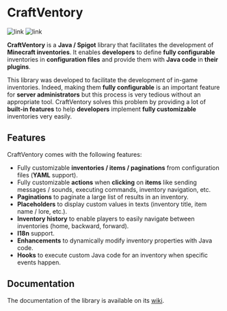 # CraftVentory

![link](https://img.shields.io/badge/API-Spigot-blue) ![link](https://img.shields.io/badge/Version-1.17+-yellow)

**CraftVentory** is a **Java / Spigot** library that facilitates the development of **Minecraft inventories**. 
It enables **developers** to define **fully configurable** inventories in **configuration files** and provide 
them with **Java code** in **their plugins**.

This library was developed to facilitate the development of in-game inventories. Indeed, making them **fully configurable** 
is an important feature for **server administrators** but this process is very tedious without an appropriate tool. 
CraftVentory solves this problem by providing a lot of **built-in features** to help **developers** implement 
**fully customizable** inventories very easily.

## Features

CraftVentory comes with the following features:
- Fully customizable **inventories / items / paginations** from configuration files (**YAML** support).
- Fully customizable **actions** when **clicking** on **items** like sending messages / sounds, executing commands, inventory navigation, etc.
- **Paginations** to paginate a large list of results in an inventory.
- **Placeholders** to display custom values in texts (inventory title, item name / lore, etc.).
- **Inventory history** to enable players to easily navigate between inventories (home, backward, forward).
- **I18n** support.
- **Enhancements** to dynamically modify inventory properties with Java code.
- **Hooks** to execute custom Java code for an inventory when specific events happen.

## Documentation

The documentation of the library is available on its [wiki](https://syrows-development.gitbook.io/craftventory/).

